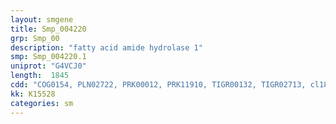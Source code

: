 ```yaml
---
layout: smgene
title: Smp_004220
grp: Smp_00
description: "fatty acid amide hydrolase 1"
smp: Smp_004220.1
uniprot: "G4VCJ0"
length:  1845
cdd: "COG0154, PLN02722, PRK00012, PRK11910, TIGR00132, TIGR02713, cl18951, pfam01425"
kk: K15528
categories: sm
---
```

